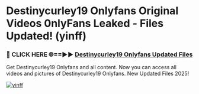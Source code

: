 # Destinycurley19 Onlyfans Original Videos 0nlyFans Leaked - Files Updated! (yinff)

<h3>🔴 CLICK HERE 🌐==►► <a href="https://tinyurl.com/ehrbuxhb" rel="nofollow">Destinycurley19 Onlyfans Updated Files</a></h3>

Get Destinycurley19 Onlyfans and all content. Now you can access all videos and pictures of Destinycurley19 Onlyfans. New Updated Files 2025!

[![yinff](https://i.imgur.com/lVYEuWS.gif)](https://tinyurl.com/ehrbuxhb)
